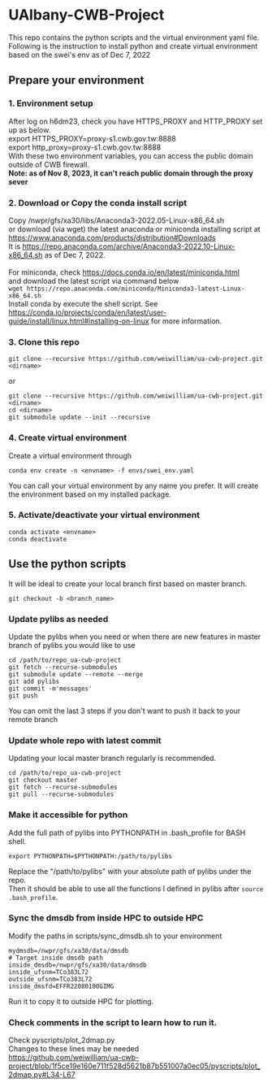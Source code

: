 # UAlbany-CWB-Project
This repo contains the python scripts and the virtual environment yaml file. \
Following is the instruction to install python and create virtual environment based on the swei's env as of Dec 7, 2022 
## Prepare your environment
### 1. Environment setup 
  After log on h6dm23, check you have HTTPS_PROXY and HTTP_PROXY set up as below. \
  export HTTPS_PROXY=proxy-s1.cwb.gov.tw:8888 \
  export http_proxy=proxy-s1.cwb.gov.tw:8888 \
  With these two environment variables, you can access the public domain outside of CWB firewall. \
  **Note: as of Nov 8, 2023, it can't reach public domain through the proxy sever**
### 2. Download or Copy the conda install script
  Copy /nwpr/gfs/xa30/libs/Anaconda3-2022.05-Linux-x86_64.sh \
  or download (via wget) the latest anaconda or miniconda installing script at \
  https://www.anaconda.com/products/distribution#Downloads \
  It is https://repo.anaconda.com/archive/Anaconda3-2022.10-Linux-x86_64.sh as of Dec 7, 2022. \
  \
  For miniconda, check https://docs.conda.io/en/latest/miniconda.html \
  and download the latest script via command below \
  ```wget https://repo.anaconda.com/miniconda/Miniconda3-latest-Linux-x86_64.sh``` \
  Install conda by execute the shell script.
  See https://conda.io/projects/conda/en/latest/user-guide/install/linux.html#installing-on-linux for more information.
### 3. Clone this repo
  ```
  git clone --recursive https://github.com/weiwilliam/ua-cwb-project.git <dirname>
  ```
  or 
  ```
  git clone --recursive https://github.com/weiwilliam/ua-cwb-project.git <dirname>
  cd <dirname>
  git submodule update --init --recursive
  ```
### 4. Create virtual environment
  Create a virtual environment through
  ```
  conda env create -n <envname> -f envs/swei_env.yaml
  ```
  You can call your virtual environment by any name you prefer.
  It will create the environment based on my installed package.
  
### 5. Activate/deactivate your virtual environment
  ```
  conda activate <envname>
  conda deactivate
  ```
## Use the python scripts
It will be ideal to create your local branch first based on master branch.
  ```
  git checkout -b <branch_name>
  ```

### Update pylibs as needed
Update the pylibs when you need or when there are new features in master branch of pylibs you would like to use
  ```
  cd /path/to/repo_ua-cwb-project
  git fetch --recurse-submodules
  git submodule update --remote --merge
  git add pylibs
  git commit -m'messages'
  git push
  ```
You can omit the last 3 steps if you don't want to push it back to your remote branch
### Update whole repo with latest commit
Updating your local master branch regularly is recommended.
  ```
  cd /path/to/repo_ua-cwb-project
  git checkout master
  git fetch --recurse-submodules
  git pull --recurse-submodules
  ```

### Make it accessible for python
Add the full path of pylibs into PYTHONPATH in .bash_profile for BASH shell.
  ```
  export PYTHONPATH=$PYTHONPATH:/path/to/pylibs
  ```
Replace the "/path/to/pylibs" with your absolute path of pylibs under the repo. \
Then it should be able to use all the functions I defined in pylibs after ```source .bash_profile```.

### Sync the dmsdb from inside HPC to outside HPC
Modify the paths in scripts/sync_dmsdb.sh to your environment
```
mydmsdb=/nwpr/gfs/xa30/data/dmsdb
# Target inside dmsdb path
inside_dmsdb=/nwpr/gfs/xa30/data/dmsdb
inside_ufsnm=TCo383L72
outside_ufsnm=TCo383L72
inside_dmsfd=EFFR22080100GIMG
```
Run it to copy it to outside HPC for plotting.

### Check comments in the script to learn how to run it.
Check pyscripts/plot_2dmap.py \
Changes to these lines may be needed \
https://github.com/weiwilliam/ua-cwb-project/blob/1f5ce19e160e711f528d5621b87b551007a0ec05/pyscripts/plot_2dmap.py#L34-L67

